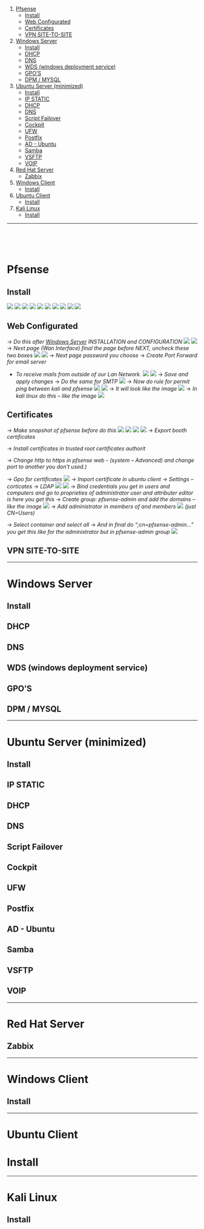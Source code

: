 1. [Pfsense](#Pfsense)
	- [Install](#Install)
	- [Web Configurated](Manual%20-%20Sistemas.md#Web%20Configurated)
	- [Certificates](#Certificates)
	- [VPN SITE-TO-SITE](#VPN%20SITE-TO-SITE)
2. [Windows Server](#Windows%20Server)
	- [Install](#Install)
	- [DHCP](#DHCP)
	- [DNS](#DNS)
	- [WDS (windows deployment service)](#WDS%20(windows%20deployment%20service))
	- [GPO’S](#GPO’S)
	- [DPM / MYSQL](#DPM%20/%20MYSQL)
3. [Ubuntu Server (minimized)](#Ubuntu%20Server%20(minimized))
	- [Install](#Install)
	- [IP STATIC](#IP%20STATIC)
	- [DHCP](#DHCP)
	- [DNS](#DNS)
	- [Script Failover](#Script%20Failover)
	- [Cockpit](#Cockpit)
	- [UFW](#UFW)
	- [Postfix](#Postfix)
	- [AD - Ubuntu](#AD%20-%20Ubuntu)
	- [Samba](#Samba)
	- [VSFTP](#VSFTP)
	- [VOIP](#VOIP)
4. [Red Hat Server](#Red%20Hat%20Server)
	- [Zabbix](#Zabbix)
5. [Windows Client](#Windows%20Client)
	- [Install](#Install)
6. [Ubuntu Client](#Ubuntu%20Client)
	- [Install](#Install)
7. [Kali Linux](#Kali%20Linux)
	- [Install](#Install)
---
<br>
<br>
<br>


# Pfsense 
## Install
![](../../attachments/1%20-%20Pfsense%20Installation.png)
![](../../attachments/Untitled.png)
![](../../attachments/Untitled-1.png)
![](../../attachments/Manual%20-%20Sistemas.png)
![](../../attachments/Manual%20-%20Sistemas-1.png)
![](../../attachments/Manual%20-%20Sistemas-2.png)
![](../../attachments/Manual%20-%20Sistemas-3.png)
![](../../attachments/Manual%20-%20Sistemas-4.png)
![](../../attachments/Manual%20-%20Sistemas-5.png)
![](../../attachments/Manual%20-%20Sistemas-6.png)
## Web Configurated
-> _Do this after [Windows Server](#Windows%20Server) INSTALLATION and CONFIGURATION_
![](../../attachments/Manual%20-%20Sistemas-7.png)
![](../../attachments/Manual%20-%20Sistemas-8.png)
-> _Next page (Wan Interface) final the page before NEXT, uncheck these two boxes_
![](../../attachments/Manual%20-%20Sistemas-9.png)
![](../../attachments/Manual%20-%20Sistemas-10.png)
-> _Next page password you choose_
-> _Create Port Forward for email server_
- _To receive mails from outside of our Lan Network._
![](../../attachments/Manual%20-%20Sistemas-11.png)
![](../../attachments/Pasted%20image%2020250711220450.png)
-> _Save and apply changes_
-> _Do the same for SMTP_
![](../../attachments/Manual%20-%20Sistemas-13.png)
-> _Now do rule for permit ping between kali and pfsense_
![](../../attachments/Manual%20-%20Sistemas-14.png)
![](../../attachments/Manual%20-%20Sistemas-15.png)
-> _It will look like the image_
![](../../attachments/Manual%20-%20Sistemas-16.png)
-> _In kali linux do this – like the image_
![](../../attachments/Manual%20-%20Sistemas-17.png)
## Certificates
-> _Make snapshot of pfsense before do this_
![](../../attachments/Manual%20-%20Sistemas-18.png)
![](../../attachments/Manual%20-%20Sistemas-19.png)
![](../../attachments/Manual%20-%20Sistemas-20.png)
![](../../attachments/Manual%20-%20Sistemas-21.png)
-> _Export booth certificates_

-> _Install certificates in trusted root certificates authorit_

-> _Change http to https in pfsense web - (system – Advanced) and change port to another you don’t used.)_

-> _Gpo for certificates_
![](../../attachments/Manual%20-%20Sistemas-22.png)
-> _Import certificate in ubuntu client_
-> _Settings – corticates_
-> _LDAP_
![](../../attachments/Manual%20-%20Sistemas-23.png)
![](../../attachments/Manual%20-%20Sistemas-24.png)
-> _Bind credentials you get in users and computers and go to proprieties of administrator user and attributer editor is here you get this_
-> _Create group: pfsense-admin and add the domains – like the image_
![](../../attachments/Manual%20-%20Sistemas-25.png)
-> _Add administrator in members of and members_
![](../../attachments/Manual%20-%20Sistemas-26.png)
_(just CN=Users)_

-> _Select container and select all_
-> _And in final do “;cn=pfsense-admin…” you get this like for the administrator but in pfsense-admin group_
![](../../attachments/Manual%20-%20Sistemas-27.png)

## VPN SITE-TO-SITE


---
# Windows Server
## Install
## DHCP
## DNS
## WDS (windows deployment service)
## GPO’S
## DPM / MYSQL

---
# Ubuntu Server (minimized)
## Install
## IP STATIC
## DHCP
## DNS
## Script Failover
## Cockpit
## UFW
## Postfix
## AD - Ubuntu
## Samba
## VSFTP
## VOIP

---
# Red Hat Server
## Zabbix

---
# Windows Client
## Install

---
# Ubuntu Client
# Install

---
# Kali Linux
## Install